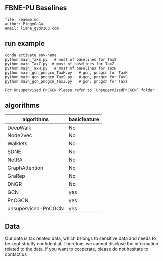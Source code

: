 ## FBNE-PU   Baselines

```
file: readme.md
author: PiggyGaGa
email: liana_gyd@163.com
```


## run example
```
conda activate env-name   
python main_TaxS.py   # most of baselines for TaxS
python main_TaxZ.py  # most of baselines for TaxZ
python main_TaxH.py   # most of baselines for TaxH
python main_gcn_pncgcn_TaxH.py   # gcn, pncgcn for TaxH
python main_gcn_pncgcn_TaxS.py   # gcn, pncgcn for TaxS
python main_gcn_pncgcn_TaxZ.py   # gcn, pncgcn for Taxz

For Unsupervised PnCGCN Please refer to `UnsupervisedPnCGCN` folder
```

## algorithms

| algorithms             | basicfeature   |
|----------------|--------|
| DeepWalk       | No     |
| Node2vec       | No     |
| Walklets       | No     |
| SDNE           | No     |
| NetRA          | No     |
| GraphAttention | No     |
| GraRep         | No     |
| DNGR           | No     |
| GCN            | yes |
| PnCGCN      | yes |
| unsupervised-PnCGCN      | yes |


## Data
Our data is tax related data, which belongs to sensitive data and needs to be kept strictly confidential. Therefore, we cannot disclose the information related to the data. If you want to cooperate, please do not hesitate to contact us